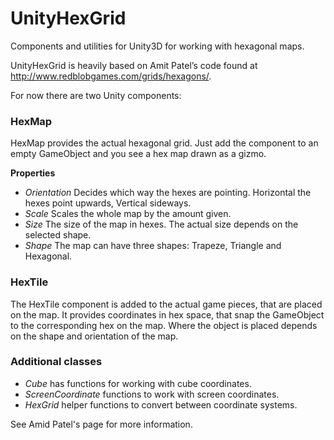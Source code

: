 UnityHexGrid
============

Components and utilities for Unity3D for working with hexagonal maps.

UnityHexGrid is heavily based on Amit Patel’s code found at http://www.redblobgames.com/grids/hexagons/.

For now there are two Unity components:

### HexMap

HexMap provides the actual hexagonal grid. Just add the component to an empty GameObject and you see a hex map drawn as a gizmo.

**Properties**
* *Orientation* Decides which way the hexes are pointing. Horizontal the hexes point upwards, Vertical sideways.
* *Scale* Scales the whole map by the amount given.
* *Size* The size of the map in hexes. The actual size depends on the selected shape.
* *Shape* The map can have three shapes: Trapeze, Triangle and Hexagonal.
 
### HexTile

The HexTile component is added to the actual game pieces, that are placed on the map. It provides coordinates in hex space, that snap the GameObject to the corresponding hex on the map. Where the object is placed depends on the shape and orientation of the map.

### Additional classes

* *Cube* has functions for working with cube coordinates.
* *ScreenCoordinate* functions to work with screen coordinates.
* *HexGrid* helper functions to convert between coordinate systems.

See Amid Patel's page for more information.
